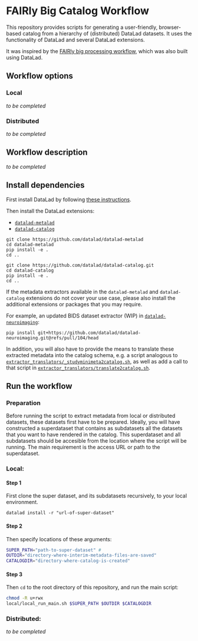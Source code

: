 # FAIRly Big Catalog Workflow

This repository provides scripts for generating a user-friendly, browser-based
catalog from a hierarchy of (distributed) DataLad datasets. It uses the functionality
of DataLad and several DataLad extensions.

It was inspired by the [FAIRly big processing workflow](https://github.com/psychoinformatics-de/fairly-big-processing-workflow), which was also built using DataLad.



## Workflow options

### Local
*to be completed*

### Distributed
*to be completed*


## Workflow description

*to be completed*

## Install dependencies

First install DataLad by following [these instructions](https://www.datalad.org/#install).

Then install the DataLad extensions:
- [`datalad-metalad`](https://github.com/datalad/datalad-metalad)
- [`datalad-catalog`](https://github.com/datalad/datalad-catalog)

```
git clone https://github.com/datalad/datalad-metalad
cd datalad-metalad
pip install -e .
cd ..

git clone https://github.com/datalad/datalad-catalog.git
cd datalad-catalog
pip install -e .
cd ..
```

If the metadata extractors available in the `datalad-metalad` and `datalad-catalog`
extensions do not cover your use case, please also install the additional extensions
or packages that you may require.

For example, an updated BIDS dataset extractor (WIP) in [`datalad-neuroimaging`](https://github.com/datalad/datalad-neuroimaging):
```
pip install git+https://github.com/datalad/datalad-neuroimaging.git@refs/pull/104/head
```

In addition, you will also have to provide the means
to translate these extracted metadata into the catalog schema, e.g. a script analogous to
[`extractor_translators/_studyminimeta2catalog.sh`](extractor_translators/_studyminimeta2catalog.sh),
as well as add a call to that script in [`extractor_translators/translate2catalog.sh`](extractor_translators/translate2catalog.sh).

## Run the workflow

### Preparation

Before running the script to extract metadata from local or distributed datasets,
these datasets first have to be prepared. Ideally, you will have constructed a superdataset
that contains as subdatasets all the datasets that you want to have rendered in the catalog.
This superdataset and all subdatasets should be accesible from the location where the script will be running. The main requirement is the access URL or path to the superdataset.

### Local:

#### Step 1
First clone the super dataset, and its subdatasets recursively, to your local environment.

```
datalad install -r "url-of-super-dataset"
```
#### Step 2
Then specify locations of these arguments:

```bash
SUPER_PATH="path-to-super-dataset" #
OUTDIR="directory-where-interim-metadata-files-are-saved"
CATALOGDIR="directory-where-catalog-is-created"
```

#### Step 3

Then `cd` to the root directory of this repository, and run the main script:

```bash
chmod -R u+rwx 
local/local_run_main.sh $SUPER_PATH $OUTDIR $CATALOGDIR
```

### Distributed:
*to be completed*